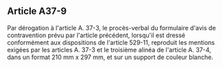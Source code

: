 Article A37-9
----
Par dérogation à l'article A. 37-3, le procès-verbal du formulaire d'avis de
contravention prévu par l'article précédent, lorsqu'il est dressé conformément
aux dispositions de l'article 529-11, reproduit les mentions exigées par les
articles A. 37-3 et le troisième alinéa de l'article A. 37-4, dans un format 210
mm x 297 mm, et sur un support de couleur blanche.
